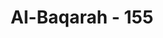 ---
title: "Al-Baqarah - 155"
no: 155
arabic_no: ١٥٥
ayah: وَلَنَبْلُوَنَّكُمْ بِشَيْءٍ مِّنَ الْخَوْفِ وَالْجُوْعِ وَنَقْصٍ مِّنَ الْاَمْوَالِ وَالْاَنْفُسِ وَالثَّمَرٰتِۗ وَبَشِّرِ الصّٰبِرِيْنَ
translation: "Dan Kami pasti akan menguji kamu dengan sedikit ketakutan, kelaparan, kekurangan harta, jiwa, dan buah-buahan. Dan sampaikanlah kabar gembira kepada orang-orang yang sabar,"
tafsir: "Allah akan menguji kaum Muslimin dengan berbagai ketakutan, kelaparan, kekurangan harta, jiwa dan buah-buahan (bahan makanan). Dengan ujian ini, kaum Muslimin menjadi umat yang kuat mentalnya, kukuh keyakinannya, tabah jiwanya, dan tahan menghadapi ujian dan cobaan. Mereka akan mendapat predikat sabar, dan merekalah orang-orang yang mendapat kabar gembira dari Allah."
---